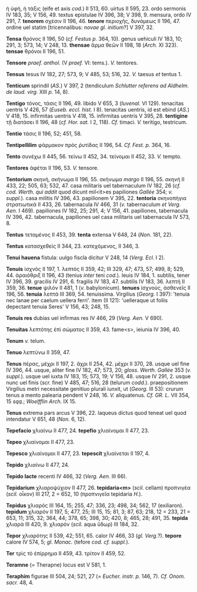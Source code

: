 ἡ ὑφή, ἡ τάξις (eife et axis *cod.*) II 513, 60. uirtus II 595, 23. ordo
sermonis IV 183, 35; V 156, 49. textus epistulae IV 396, 38; V 398, 9.
mensura, ordo IV 291, 7. **tenorem** σχέσιν II 196, 46. **tenore**
περιοχῆς, δυνάμεως II 196, 47. ordine uel statim [tricennalibus: *novae
gl. initium*?] V 397, 32.

**Tensa** θρόνος II 196, 50 (*cf. Festus p.* 364, 10). genus uehiculi IV
183, 10; 291, 3; 573, 14; V 248, 13. **thensae** ἅρμα θεῶν II 198, 18
(*Arch.* XI 323). **tensae** θρόνοι II 196, 51.

**Tensore** *praef. anthol.* (V *praef.* VI: tems.). *V.* tentores.

**Tensus** tesus IV 182, 27; 573, 9; V 485, 53; 516, 32. *V.* taesus
*et* tentus 1.

**Tenticum** sprindil (*AS.*) V 397, 2 (tendiculum *Schlutter referens
ad Aldhelm. de laud. virg.* XIII *p.* 14, 8).

**Tentigo** τόνος, τάσις II 196, 49. libido V 655, 3 (*Iuvenal.* VI
129). tenacitas uentris V 426, 57 (*Euseb. eccl. hist.* I 8). tenacitas
uentris, id est ebind (*AS.*) V 418, 15. infirmitas uentris V 418, 15.
infirmitas uentris V 395, 28. **tentigine** τῇ διατάσει II 196, 48 (*cf.
Hor. sat.* I 2, 118). *Cf.* timaci. *V.* teritigo, testricum.

**Tentio** τάσις II 196, 52; 451, 58.

**Tentipellilim** φάρμακον πρὸς ῥυτίδας II 196, 54. *Cf. Fest. p.* 364,
16.

**Tento** συνέχω II 445, 56. τείνω II 452, 34. τείνομαι II 452, 33. *V.*
tempto.

**Tentores** ἀφέται II 196, 53. *V.* tensore.

**Tentorium** σκηνή, σκήνωμα II 196, 55. σκήνωμα *margo* II 196, 55.
σκηνή II 433, 22; 505, 63; 532, 47. casa militaris uel tabernaculum IV
182, 26 (*cf. cod. Werth. qui addit* quod dicunt mil\<it\>es papiliones
*Gallée* 354; *v. suppl.*). casa militis IV 396, 43. papilionem V 395,
22. **tentoria** σκηνοπήγια στρατιωτικά II 433, 26. tabernacula IV 466,
31 (*v.* tabernaculum *et Verg. Aen.* I 469). papiliones IV 182, 25;
291, 4; V 156, 41. papiliones, tabernacula IV 396, 42. tabernacula,
papiliones uel casa militaris uel tabernacula IV 573, 8.

**Tentus** τεταμένος II 453, 39. **tenta** extensa V 648, 24 (*Non.*
181, 22).

**Tentus** κατασχεθείς II 344, 23. κατεχόμενος, II 346, 3.

**Tenui hauena** fistula: uulgo fiscla dicitur V 248, 14 (*Verg. Ecl.*
I 2).

**Tenuis** ἰσχνός II 197, 1. λεπτός II 359, 42; III 329, 47; 473, 57;
499, 8; 529, 44. ἀραιόθριξ II 196, 43 (tenius *inter* teni *cod.*).
leuis IV 184, 1. subtilis, tener IV 396, 39. gracilis IV 291, 6.
fragilis IV 183, 47. subtilis IV 183, 36. λεπτή II 359, 36. **tenue**
ψιλόν II 481, 1 (*v.* babylonicum). **tenues** ἰσχνούς, ἀσθενεῖς II 196,
56. **tenuia** λεπτά III 369, 54. tenuissima. Virgilius (*Georg.* I
397): 'tenuia nec lanae per caelum uellera ferri'. item (II 121):
'uelleraque ut foliis depectant tenuia Seres' V 156, 43; 248, 15.

**Tenuis res** dubias uel infirmas res IV 466, 29 (*Verg. Aen.* V
690).

**Tenuitas** λεπτότης ἐπὶ σώματος II 359, 43. fame\<s\>, ieiunia IV 396,
40.

**Tenum** *v.* telum.

**Tenuo** λεπτύνω II 359, 47.

**Tenus** πέρας, μέχρι II 197, 2. ἄχρι II 254, 42. μέχρι II 370, 28.
usque uel fine IV 396, 44. usque, aliter fine IV 182, 47; 573, 20;
*gloss. Werth. Gallée* 353 (*v. suppl.*). usque uel iuxta IV 183, 15;
573, 19; V 156, 48. usque IV 291, 2. usque nunc uel finis (*scr.* fine)
V 485, 47; 516, 28 (telurum *codd.*). praepositionem Virgilius metri
necessitate genitiuo plurali iunxit, ut (*Georg.* III 53): crurum tenus
a mento palearia pendent V 248, 16. *V.* aliquatenus. *Cf. GR. L.* VII
354, 15 *sqq.*; *Woelfflin Arch.* IX 15.

**Tenus** extrema pars arcus V 396, 22. laqueus dictus quod teneat uel
quod intendatur V 651, 48 (*Non.* 6, 12).

**Tepefacio** χλιαίνω II 477, 24. **tepefio** χλιαίνομαι II 477, 23.

**Tepeo** χλιαίνομαι II 477, 23.

**Tepesco** χλιαίνομαι II 477, 23. **tepescit** χλιαίνεται II 197, 4.

**Tepido** χλιαίνω II 477, 24.

**Tepido lacte** recenti IV 466, 32 (*Verg. Aen.* III 66).

**Tepidarium** χλιαροψύχιον II 477, 26. **tepidaria\<m\>** (*scil.*
cellam) προπνιγέα (*scil.* οἶκον) III 217, 2 = 652, 10 (προπνιγεῖα
tepidaria *H.*).

**Tepidus** χλιαρός III 164, 15; 255, 47; 336, 23; 498, 34; 562, 17
(exiliaron). **tepidum** χλιαρόν II 197, 5; 477, 25; III 15, 15; 81, 3;
87, 63; 218, 12 = 233, 21 = 653, 11; 315, 32; 364, 44; 378, 65; 398, 30;
420, 8; 465, 28; 491, 35. **tepida** χλιαρά III 420, 9. χλιαρόν (*scil.*
aqua ὕδωρ) III 184, 32.

**Tepor** χλιαρότης II 539, 42; 551, 65. calor IV 466, 33 (*gl.
Verg.*?). **tepore** calore IV 574, 5; *gl. Monac.* (tefore *cod. cf.
suppl.*).

**Ter** τρὶς τὸ ἐπίρρημα II 459, 43. τρίτον II 459, 52.

**Teramne** (= Therapne) locus est V 581, 1.

**Teraphim** figurae III 504, 24; 521, 27 (= *Eucher. instr. p.* 146,
7). *Cf. Onom. sacr.* 48, 4.
